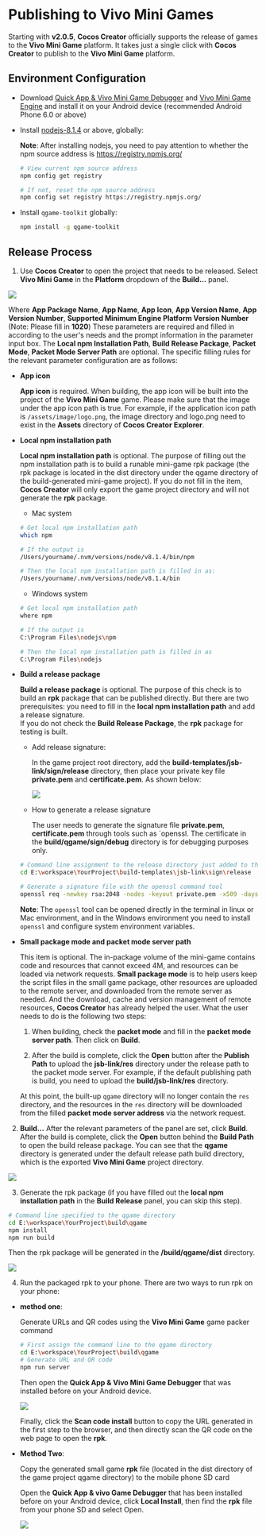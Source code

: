 # Publishing to Vivo Mini Games

Starting with __v2.0.5__, __Cocos Creator__ officially supports the release of games to the __Vivo Mini Game__ platform. It takes just a single click with __Cocos Creator__ to publish to the __Vivo Mini Game__ platform.

## Environment Configuration

- Download [Quick App & Vivo Mini Game Debugger](https://dev.vivo.com.cn/documentCenter/doc/163) and [Vivo Mini Game Engine](https://dev.vivo.com.cn/documentCenter/doc/163) and install it on your Android device (recommended Android Phone 6.0 or above)

- Install [nodejs-8.1.4](https://nodejs.org/zh-cn/download/) or above, globally:

    **Note**: After installing nodejs, you need to pay attention to whether the npm source address is https://registry.npmjs.org/

    ```bash
    # View current npm source address
    npm config get registry

    # If not, reset the npm source address
    npm config set registry https://registry.npmjs.org/
    ```

- Install `qgame-toolkit` globally:

    ```bash
    npm install -g qgame-toolkit
    ```

## Release Process

1. Use __Cocos Creator__ to open the project that needs to be released. Select **Vivo Mini Game** in the **Platform** dropdown of the **Build...** panel.

![](./publish-vivo-instant-games/build.png)

Where **App Package Name**, **App Name**, **App Icon**, **App Version Name**, **App Version Number**, **Supported Minimum Engine Platform Version Number** (Note: Please fill in **1020**) These parameters are required and filled in according to the user's needs and the prompt information in the parameter input box. The **Local npm Installation Path**, **Build Release Package**, **Packet Mode**, **Packet Mode Server Path** are optional. The specific filling rules for the relevant parameter configuration are as follows:

- **App icon**

  **App icon** is required. When building, the app icon will be built into the project of the __Vivo Mini Game__ game. Please make sure that the image under the app icon path is true. For example, if the application icon path is `/assets/image/logo.png`, the image directory and logo.png need to exist in the **Assets** directory of __Cocos Creator__ **Explorer**.

- **Local npm installation path**

  **Local npm installation path** is optional. The purpose of filling out the npm installation path is to build a runable mini-game rpk package (the rpk package is located in the dist directory under the qgame directory of the build-generated mini-game project). If you do not fill in the item, __Cocos Creator__ will only export the game project directory and will not generate the **rpk** package.

    - Mac system

    ```bash
    # Get local npm installation path
    which npm

    # If the output is
    /Users/yourname/.nvm/versions/node/v8.1.4/bin/npm

    # Then the local npm installation path is filled in as:
    /Users/yourname/.nvm/versions/node/v8.1.4/bin
    ```

    - Windows system

    ```bash
    # Get local npm installation path
    where npm

    # If the output is
    C:\Program Files\nodejs\npm

    # Then the local npm installation path is filled in as
    C:\Program Files\nodejs
    ```

- **Build a release package**

  **Build a release package** is optional. The purpose of this check is to build an **rpk** package that can be published directly. But there are two prerequisites: you need to fill in the **local npm installation path** and add a release signature. <br>
  If you do not check the **Build Release Package**, the **rpk** package for testing is built.

    - Add release signature:

      In the game project root directory, add the **build-templates/jsb-link/sign/release** directory, then place your private key file **private.pem** and **certificate.pem**. As shown below:

      ![](./publish-vivo-instant-games/sign_release_path.png)

    - How to generate a release signature

      The user needs to generate the signature file **private.pem**, **certificate.pem** through tools such as `openssl. The certificate in the **build/qgame/sign/debug** directory is for debugging purposes only.

    ```bash
    # Command line assignment to the release directory just added to the root directory of the game
    cd E:\workspace\YourProject\build-templates\jsb-link\sign\release

    # Generate a signature file with the openssl command tool
    openssl req -newkey rsa:2048 -nodes -keyout private.pem -x509 -days 3650 -out certificate.pem
    ```

  **Note**: The `openssl` tool can be opened directly in the terminal in linux or Mac environment, and in the Windows environment you need to install `openssl` and configure system environment variables.

- **Small package mode and packet mode server path**

  This item is optional. The in-package volume of the mini-game contains code and resources that cannot exceed 4M, and resources can be loaded via network requests. **Small package mode** is to help users keep the script files in the small game package, other resources are uploaded to the remote server, and downloaded from the remote server as needed. And the download, cache and version management of remote resources, __Cocos Creator__ has already helped the user. What the user needs to do is the following two steps:

  1. When building, check the **packet mode** and fill in the **packet mode server path**. Then click on **Build**.

  2. After the build is complete, click the **Open** button after the **Publish Path** to upload the **jsb-link/res** directory under the release path to the packet mode server. For example, if the default publishing path is build, you need to upload the **build/jsb-link/res** directory.

  At this point, the built-up `qgame` directory will no longer contain the `res` directory, and the resources in the `res` directory will be downloaded from the filled **packet mode server address** via the network request.

2.  **Build...** After the relevant parameters of the panel are set, click **Build**. After the build is complete, click the **Open** button behind the **Build Path** to open the build release package. You can see that the **qgame** directory is generated under the default release path build directory, which is the exported __Vivo Mini Game__ project directory.

![](./publish-vivo-instant-games/package.png)

3. Generate the rpk package (if you have filled out the **local npm installation path** in the **Build Release** panel, you can skip this step).

```bash
# Command line specified to the qgame directory
cd E:\workspace\YourProject\build\qgame
npm install
npm run build
```

Then the rpk package will be generated in the **/build/qgame/dist** directory.

![](./publish-vivo-instant-games/rpk.png)

4. Run the packaged rpk to your phone. There are two ways to run rpk on your phone:

- **method one**:

    Generate URLs and QR codes using the __Vivo Mini Game__ game packer command

    ```bash
    # First assign the command line to the qgame directory
    cd E:\workspace\YourProject\build\qgame
    # Generate URL and QR code
    npm run server
    ```

    Then open the **Quick App & Vivo Mini Game Debugger** that was installed before on your Android device.

    ![](./publish-vivo-instant-games/vivo-instant_scan_install.jpg)

    Finally, click the **Scan code install** button to copy the URL generated in the first step to the browser, and then directly scan the QR code on the web page to open the **rpk**.

- **Method Two**:

    Copy the generated small game **rpk** file (located in the dist directory of the game project qgame directory) to the mobile phone SD card

    Open the **Quick App & vivo Game Debugger** that has been installed before on your Android device, click **Local Install**, then find the **rpk** file from your phone SD and select Open.

    ![](./publish-vivo-instant-games/vivo-instant_native_install.jpg)
